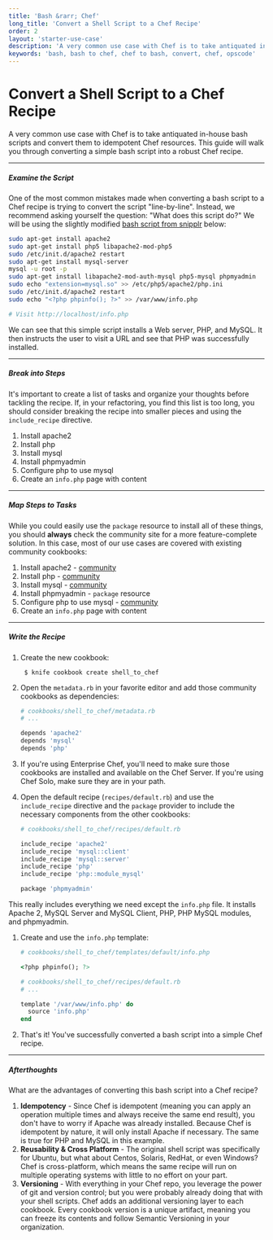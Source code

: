 ```yaml
---
title: 'Bash &rarr; Chef'
long_title: 'Convert a Shell Script to a Chef Recipe'
order: 2
layout: 'starter-use-case'
description: 'A very common use case with Chef is to take antiquated in-house bash scripts and convert them to idempotent Chef resources. This guide will walk you through converting a simple bash script into a robust Chef recipe.'
keywords: 'bash, bash to chef, chef to bash, convert, chef, opscode'
---
```


Convert a Shell Script to a Chef Recipe
=======================================
A very common use case with Chef is to take antiquated in-house bash scripts and convert them to idempotent Chef resources. This guide will walk you through converting a simple bash script into a robust Chef recipe.

---

##### Examine the Script
One of the most common mistakes made when converting a bash script to a Chef recipe is trying to convert the script "line-by-line". Instead, we recommend asking yourself the question: "What does this script do?" We will be using the slightly modified [bash script from snipplr](http://snipplr.com/view/49047/) below:

```bash
sudo apt-get install apache2
sudo apt-get install php5 libapache2-mod-php5
sudo /etc/init.d/apache2 restart
sudo apt-get install mysql-server
mysql -u root -p
sudo apt-get install libapache2-mod-auth-mysql php5-mysql phpmyadmin
sudo echo "extension=mysql.so" >> /etc/php5/apache2/php.ini
sudo /etc/init.d/apache2 restart
sudo echo "<?php phpinfo(); ?>" >> /var/www/info.php

# Visit http://localhost/info.php
```

We can see that this simple script installs a Web server, PHP, and MySQL. It then instructs the user to visit a URL and see that PHP was successfully installed.

---

##### Break into Steps
It's important to create a list of tasks and organize your thoughts before tackling the recipe. If, in your refactoring, you find this list is too long, you should consider breaking the recipe into smaller pieces and using the `include_recipe` directive.

1. Install apache2
1. Install php
1. Install mysql
1. Install phpmyadmin
1. Configure php to use mysql
1. Create an `info.php` page with content

---

##### Map Steps to Tasks
While you could easily use the `package` resource to install all of these things, you should **always** check the community site for a more feature-complete solution. In this case, most of our use cases are covered with existing community cookbooks:

1. Install apache2 - [community](http://community.opscode.com/cookbooks/apache2)
1. Install php - [community](http://community.opscode.com/cookbooks/php)
1. Install mysql - [community](http://community.opscode.com/cookbooks/mysql)
1. Install phpmyadmin - `package` resource
1. Configure php to use mysql - [community](https://github.com/opscode-cookbooks/php#deprecated-recipes)
1. Create an `info.php` page with content

---

##### Write the Recipe
1. Create the new cookbook:

        $ knife cookbook create shell_to_chef

1. Open the `metadata.rb` in your favorite editor and add those community cookbooks as dependencies:

    ```ruby
    # cookbooks/shell_to_chef/metadata.rb
    # ...

    depends 'apache2'
    depends 'mysql'
    depends 'php'
    ```

1. If you're using Enterprise Chef, you'll need to make sure those cookbooks are installed and available on the Chef Server. If you're using Chef Solo, make sure they are in your path.

1. Open the default recipe (`recipes/default.rb`) and use the `include_recipe` directive and the `package` provider to include the necessary components from the other cookbooks:

    ```ruby
    # cookbooks/shell_to_chef/recipes/default.rb

    include_recipe 'apache2'
    include_recipe 'mysql::client'
    include_recipe 'mysql::server'
    include_recipe 'php'
    include_recipe 'php::module_mysql'

    package 'phpmyadmin'
    ```

  This really includes everything we need except the `info.php` file. It installs Apache 2, MySQL Server and MySQL Client, PHP, PHP MySQL modules, and phpmyadmin.

1. Create and use the `info.php` template:

    ```ruby
    # cookbooks/shell_to_chef/templates/default/info.php

    <?php phpinfo(); ?>
    ```

    ```ruby
    # cookbooks/shell_to_chef/recipes/default.rb
    # ...

    template '/var/www/info.php' do
      source 'info.php'
    end
    ```

1. That's it! You've successfully converted a bash script into a simple Chef recipe.

---

##### Afterthoughts
What are the advantages of converting this bash script into a Chef recipe?

1. **Idempotency** - Since Chef is idempotent (meaning you can apply an operation multiple times and always receive the same end result), you don't have to worry if Apache was already installed. Because Chef is idempotent by nature, it will only install Apache if necessary. The same is true for PHP and MySQL in this example.
2. **Reusability & Cross Platform** - The original shell script was specifically for Ubuntu, but what about Centos, Solaris, RedHat, or even Windows? Chef is cross-platform, which means the same recipe will run on multiple operating systems with little to no effort on your part.
3. **Versioning** - With everything in your Chef repo, you leverage the power of git and version control; but you were probably already doing that with your shell scripts. Chef adds an additional versioning layer to each cookbook. Every cookbook version is a unique artifact, meaning you can freeze its contents and follow Semantic Versioning in your organization.
